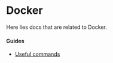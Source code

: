 # Docker

Here lies docs that are related to Docker.

#### Guides

* [Useful commands](/docker/useful-commands/README.md)
